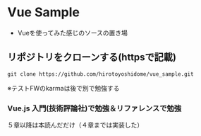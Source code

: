# Vue Sample

* Vueを使ってみた感じのソースの置き場

## リポジトリをクローンする(httpsで記載)

```
git clone https://github.com/hirotoyoshidome/vue_sample.git
```

※テストFWのkarmaは後で別で勉強する

### Vue.js 入門(技術評論社)で勉強＆リファレンスで勉強

５章以降は本読んだだけ（４章までは実装した）

